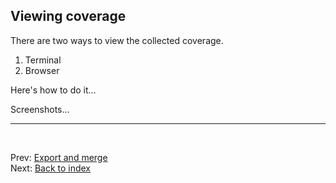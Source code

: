 <!--
  ~ SPDX-License-Identifier: MIT
  ~ Copyright (c) 2023-2024 Vypercore. All Rights Reserved
  -->

## Viewing coverage

There are two ways to view the collected coverage.

1) Terminal
2) Browser


Here's how to do it...


Screenshots...

---
<br>

Prev: [Export and merge](export_and_merge.md)
<br>
Next: [Back to index](index.md)

